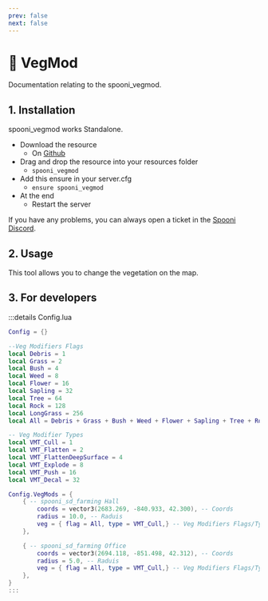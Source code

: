 ```yaml
---
prev: false
next: false
---
```


# 🌱 VegMod
Documentation relating to the spooni_vegmod.

## 1. Installation
spooni_vegmod works Standalone. 

- Download the resource
  - On [Github](https://github.com/Spooni-Development/spooni_vegmod)
- Drag and drop the resource into your resources folder
  - `spooni_vegmod`
- Add this ensure in your server.cfg
  - `ensure spooni_vegmod`
- At the end
  - Restart the server

If you have any problems, you can always open a ticket in the [Spooni Discord](https://discord.gg/spooni).

## 2. Usage
This tool allows you to change the vegetation on the map. 

## 3. For developers

:::details Config.lua
```lua
Config = {}

--Veg Modifiers Flags
local Debris = 1
local Grass = 2
local Bush = 4
local Weed = 8
local Flower = 16
local Sapling = 32
local Tree = 64
local Rock = 128
local LongGrass = 256
local All = Debris + Grass + Bush + Weed + Flower + Sapling + Tree + Rock + LongGrass

-- Veg Modifier Types
local VMT_Cull = 1
local VMT_Flatten = 2
local VMT_FlattenDeepSurface = 4
local VMT_Explode = 8
local VMT_Push = 16
local VMT_Decal = 32

Config.VegMods = {
    { -- spooni_sd_farming Hall
        coords = vector3(2683.269, -840.933, 42.300), -- Coords
        radius = 10.0, -- Raduis
        veg = { flag = All, type = VMT_Cull,} -- Veg Modifiers Flags/Types
    },

    { -- spooni_sd_farming Office
        coords = vector3(2694.118, -851.498, 42.312), -- Coords
        radius = 5.0, -- Raduis
        veg = { flag = All, type = VMT_Cull,} -- Veg Modifiers Flags/Types
    },
}
:::

